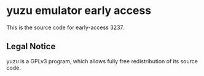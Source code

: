 yuzu emulator early access
=============

This is the source code for early-access 3237.

## Legal Notice

yuzu is a GPLv3 program, which allows fully free redistribution of its source code.